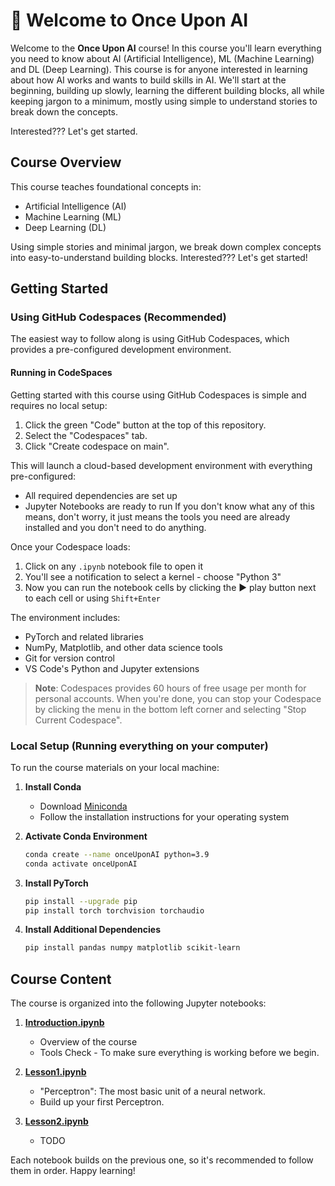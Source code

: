 # 👋 Welcome to Once Upon AI

Welcome to the **Once Upon AI** course! In this course you'll learn everything you need to know about AI (Artificial Intelligence), ML (Machine Learning) and DL (Deep Learning). This course is for anyone interested in learning about how AI works and wants to build skills in AI. We'll start at the beginning, building up slowly, learning the different building blocks, all while keeping jargon to a minimum, mostly using simple to understand stories to break down the concepts. 

Interested??? Let's get started.

## Course Overview

This course teaches foundational concepts in:
- Artificial Intelligence (AI)
- Machine Learning (ML) 
- Deep Learning (DL)

Using simple stories and minimal jargon, we break down complex concepts into easy-to-understand building blocks. Interested??? Let's get started!

## Getting Started

### Using GitHub Codespaces (Recommended)
The easiest way to follow along is using GitHub Codespaces, which provides a pre-configured development environment.

#### Running in CodeSpaces

Getting started with this course using GitHub Codespaces is simple and requires no local setup:

1. Click the green "Code" button at the top of this repository.
2. Select the "Codespaces" tab.
3. Click "Create codespace on main".

This will launch a cloud-based development environment with everything pre-configured:
- All required dependencies are set up
- Jupyter Notebooks are ready to run
If you don't know what any of this means, don't worry, it just means the tools you need are already installed and you don't need to do anything.

Once your Codespace loads:
1. Click on any `.ipynb` notebook file to open it
2. You'll see a notification to select a kernel - choose "Python 3"
3. Now you can run the notebook cells by clicking the ▶️ play button next to each cell or using `Shift+Enter`

The environment includes:
- PyTorch and related libraries
- NumPy, Matplotlib, and other data science tools
- Git for version control
- VS Code's Python and Jupyter extensions

> **Note**: Codespaces provides 60 hours of free usage per month for personal accounts. When you're done, you can stop your Codespace by clicking the menu in the bottom left corner and selecting "Stop Current Codespace".

### Local Setup (Running everything on your computer)
To run the course materials on your local machine:

1. **Install Conda**
   - Download [Miniconda](https://docs.conda.io/en/latest/miniconda.html)
   - Follow the installation instructions for your operating system

2. **Activate Conda Environment**
    ```bash
    conda create --name onceUponAI python=3.9
    conda activate onceUponAI
    ```

3. **Install PyTorch**
   ```bash
   pip install --upgrade pip
   pip install torch torchvision torchaudio
   ```

3. **Install Additional Dependencies**
   ```bash
   pip install pandas numpy matplotlib scikit-learn
   ```

## Course Content

The course is organized into the following Jupyter notebooks:

1. **[Introduction.ipynb](Basics/Introduction.ipynb)**  
    - Overview of the course
    - Tools Check - To make sure everything is working before we begin.

2. **[Lesson1.ipynb](Basics/Lesson1.ipynb)**  
    - "Perceptron": The most basic unit of a neural network.
    - Build up your first Perceptron.

3. **[Lesson2.ipynb](Basics/Lesson2.ipynb)**  
    - TODO


Each notebook builds on the previous one, so it's recommended to follow them in order. Happy learning!
